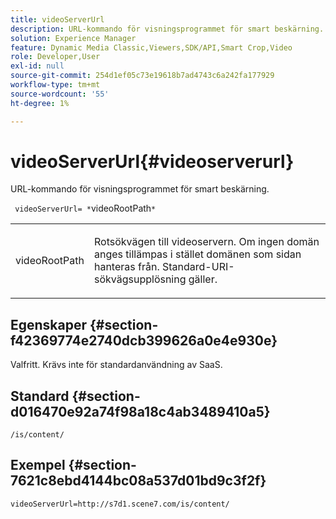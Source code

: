 ```yaml
---
title: videoServerUrl
description: URL-kommando för visningsprogrammet för smart beskärning.
solution: Experience Manager
feature: Dynamic Media Classic,Viewers,SDK/API,Smart Crop,Video
role: Developer,User
exl-id: null
source-git-commit: 254d1ef05c73e19618b7ad4743c6a242fa177929
workflow-type: tm+mt
source-wordcount: '55'
ht-degree: 1%

---
```


# videoServerUrl{#videoserverurl}

URL-kommando för visningsprogrammet för smart beskärning.

` videoServerUrl= *`videoRootPath`*`

<table id="table_C616483932C2482CA9794DDD7313FD7C"> 
 <tbody> 
  <tr> 
   <td colname="col1"> <p> <span class="codeph"> <span class="varname"> videoRootPath</span> </span> </p> </td> 
   <td colname="col2"> <p> Rotsökvägen till videoservern. Om ingen domän anges tillämpas i stället domänen som sidan hanteras från. Standard-URI-sökvägsupplösning gäller. </p> </td> 
  </tr> 
 </tbody> 
</table>

## Egenskaper {#section-f42369774e2740dcb399626a0e4e930e}

Valfritt. Krävs inte för standardanvändning av SaaS.

## Standard {#section-d016470e92a74f98a18c4ab3489410a5}

`/is/content/`

## Exempel {#section-7621c8ebd4144bc08a537d01bd9c3f2f}

```
videoServerUrl=http://s7d1.scene7.com/is/content/
```
